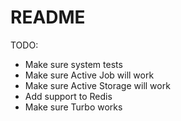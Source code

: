 # README

TODO:

* Make sure system tests
* Make sure Active Job will work
* Make sure Active Storage will work
* Add support to Redis
* Make sure Turbo works
